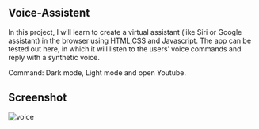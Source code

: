## Voice-Assistent

In this project, I will learn to create a virtual assistant (like Siri or Google assistant) in the browser using HTML,CSS and Javascript. The app can be tested out here,
in which it will listen to the users’ voice commands and reply with a synthetic voice.

Command: Dark mode, Light mode and open Youtube.

## Screenshot

![voice](https://user-images.githubusercontent.com/67471717/122646461-e2e78a00-d13c-11eb-8bd9-fc71c429c8f5.PNG)
